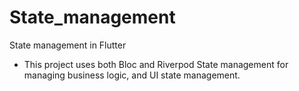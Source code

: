 # State_management
  State management in Flutter

- This project uses both Bloc and Riverpod State management for managing business logic, and UI state management.
